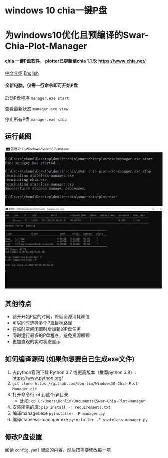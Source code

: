 # windows 10 chia一键P盘
# 为windows10优化且预编译的Swar-Chia-Plot-Manager

#### chia 一键P盘软件， plotter已更新至chia 1.1.5: https://www.chia.net/
[中文介绍](README.md) [English](README-EN.md)


#### 全新电脑，仅需一行命令即可开始P盘

启动P盘程序
`manager.exe start`

查看最新状态
`manager.exe view`

停止所有P盘
`manager.exe stop`

## 运行截图
![start and stop the manager](https://github.com/don-lin/Windows10-Chia-Plot-Manager/blob/main/screenshot/start_stop.png?raw=true)
![view the manager](https://github.com/don-lin/Windows10-Chia-Plot-Manager/blob/main/screenshot/view.png?raw=true)



## 其他特点

* 错开开始P盘的时间，降低资源消耗峰值
* 可以同时选择多个P盘目标路径
* 在临时空间闲置时增加新的P盘任务
* 同时运行最多的P盘程序，避免资源瓶颈
* 更加直观的实时状态显示

## 如何编译源码 (如果你想要自己生成exe文件)

1. 去python官网下载 Python 3.7 或更高版本（推荐python 3.8）: https://www.python.org/
2. `git clone https://github.com/don-lin/Windows10-Chia-Plot-Manager.git`
3. 打开命令行 `cd` 到这个git目录.
   * 比如: `cd C:\Users\Donlin\Documents\Swar-Chia-Plot-Manager`
5. 安装所需的库: `pip install -r requirements.txt`
6. 编译manager.exe `pyinstaller -F manager.py`
7. 编译stateless-manager.exe `pyinstaller -F stateless-manager.py`



## 修改P盘设置

阅读 `config.yaml` 里面的内容，然后按需要修改每一项